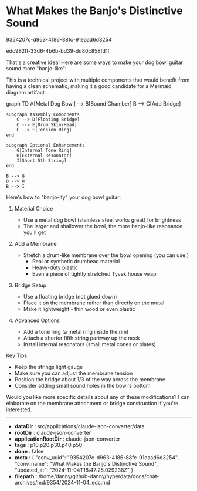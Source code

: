 # What Makes the Banjo's Distinctive Sound

9354207c-d963-4186-88fc-91eaad6d3254

edc982ff-33d6-4b6b-bd39-dd80c858fd1f

 That's a creative idea! Here are some ways to make your dog bowl guitar sound more "banjo-like":

<antThinking>This is a technical project with multiple components that would benefit from having a clean schematic, making it a good candidate for a Mermaid diagram artifact.</antThinking>

<antArtifact identifier="dog-bowl-banjo" type="application/vnd.ant.mermaid" title="Dog Bowl Banjo-Guitar Construction Diagram">
graph TD
    A[Metal Dog Bowl] --> B[Sound Chamber]
    B --> C[Add Bridge]
    
    subgraph Assembly Components
        C --> D[Floating Bridge]
        C --> E[Drum Skin/Head]
        C --> F[Tension Ring]
    end
    
    subgraph Optional Enhancements
        G[Internal Tone Ring]
        H[External Resonator]
        I[Short 5th String]
    end
    
    B --> G
    B --> H
    B --> I
</antArtifact>

Here's how to "banjo-ify" your dog bowl guitar:

1. Material Choice
   - Use a metal dog bowl (stainless steel works great) for brightness
   - The larger and shallower the bowl, the more banjo-like resonance you'll get

2. Add a Membrane
   - Stretch a drum-like membrane over the bowl opening (you can use:)
     * Real or synthetic drumhead material
     * Heavy-duty plastic
     * Even a piece of tightly stretched Tyvek house wrap

3. Bridge Setup
   - Use a floating bridge (not glued down)
   - Place it on the membrane rather than directly on the metal
   - Make it lightweight - thin wood or even plastic

4. Advanced Options
   - Add a tone ring (a metal ring inside the rim)
   - Attach a shorter fifth string partway up the neck
   - Install internal resonators (small metal cones or plates)

Key Tips:
- Keep the strings light gauge
- Make sure you can adjust the membrane tension
- Position the bridge about 1/3 of the way across the membrane
- Consider adding small sound holes in the bowl's bottom

Would you like more specific details about any of these modifications? I can elaborate on the membrane attachment or bridge construction if you're interested.

---

* **dataDir** : src/applications/claude-json-converter/data
* **rootDir** : claude-json-converter
* **applicationRootDir** : claude-json-converter
* **tags** : p10.p20.p30.p40.p50
* **done** : false
* **meta** : {
  "conv_uuid": "9354207c-d963-4186-88fc-91eaad6d3254",
  "conv_name": "What Makes the Banjo's Distinctive Sound",
  "updated_at": "2024-11-04T18:47:25.029238Z"
}
* **filepath** : /home/danny/github-danny/hyperdata/docs/chat-archives/md/9354/2024-11-04_edc.md